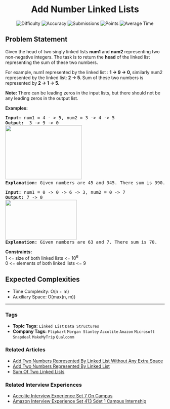 <h1 align="center">Add Number Linked Lists</h1>

<p align="center">
  <img alt="Difficulty" title="Difficulty" src="https://custom-icon-badges.demolab.com/badge/Difficulty: Medium-1F222E?style=for-the-badge&logoColor=white&logo=fire"/>
  <img alt="Accuracy" title="Accuracy" src="https://custom-icon-badges.demolab.com/badge/Accuracy: 34.52%25-1F222E?style=for-the-badge&logoColor=white&logo=target"/>
  <img alt="Submissions" title="Submissions" src="https://custom-icon-badges.demolab.com/badge/Submissions: 348K+-1F222E?style=for-the-badge&logoColor=white&logo=repo"/>
  <img alt="Points" title="Points" src="https://custom-icon-badges.demolab.com/badge/Points: 4-1F222E?style=for-the-badge&logoColor=white&logo=award"/>
  <img alt="Average Time" title="Average Time" src="https://custom-icon-badges.demolab.com/badge/Average%20Time: 30m-1F222E?style=for-the-badge&logoColor=white&logo=clock"/>
</p>

## Problem Statement

Given the head of two singly linked lists <b>num1</b> and <b>num2 </b>representing two non-negative integers. The task is to return the <b>head</b> of the linked list representing the sum of these two numbers.

For example, num1 represented by the linked list : <b>1 -> 9 -> 0, </b>similarly num2 represented by the linked list: <b>2 -> 5. </b>Sum of these two numbers is represented by<b> 2 -> 1 -> 5.</b>

<b>Note: </b>There can be leading zeros in the input lists, but there should not be any leading zeros in the output list.

<b>Examples:</b>

<pre><b>Input: </b>num1 = 4 - > 5, num2 = 3 -> 4 -> 5<br><b>Output:  </b>3 -> 9 -> 0<b><br></b><img src="https://media.geeksforgeeks.org/img-practice/prod/addEditProblem/700043/Web/Other/blobid0_1749213210.webp" alt="" title="" width="242" height="170"/> <b>
Explanation: </b>Given numbers are 45 and 345. There sum is 390.<br></pre>

<pre><b>Input: </b>num1 = 0 -> 0 -> 6 -> 3, num2 = 0 -> 7 <br><b>Output: </b>7 -> 0 <br><img src="https://media.geeksforgeeks.org/img-practice/prod/addEditProblem/700043/Web/Other/blobid1_1749213234.webp" alt="" title="" width="226" height="125"/><br><b>Explanation: </b>Given numbers are 63 and 7. There sum is 70.</pre>

<b>Constraints:</b><br>1 <= size of both linked lists <= 10<sup>6</sup><sup><br></sup>0 <= elements of both linked lists <= 9

## Expected Complexities
- Time Complexity: O(n + m)
- Auxiliary Space: O(max(n, m))

<hr>

### Tags
- **Topic Tags:** `Linked List` `Data Structures`
- **Company Tags:** `Flipkart` `Morgan Stanley` `Accolite` `Amazon` `Microsoft` `Snapdeal` `MakeMyTrip` `Qualcomm`

### Related Articles
- [Add Two Numbers Represented By Linked List Without Any Extra Space](https://www.geeksforgeeks.org/add-two-numbers-represented-by-linked-list-without-any-extra-space/)
- [Add Two Numbers Represented By Linked List](https://www.geeksforgeeks.org/add-two-numbers-represented-by-linked-list/)
- [Sum Of Two Linked Lists](https://www.geeksforgeeks.org/sum-of-two-linked-lists/)

### Related Interview Experiences
- [Accolite Interview Experience Set 7 On Campus](https://www.geeksforgeeks.org/accolite-interview-experience-set-7-on-campus/)
- [Amazon Interview Experience Set 413 Sdet 1 Campus Internship](httpss://www.geeksforgeeks.org/amazon-interview-experience-set-413-sdet-1-campus-internship/)
